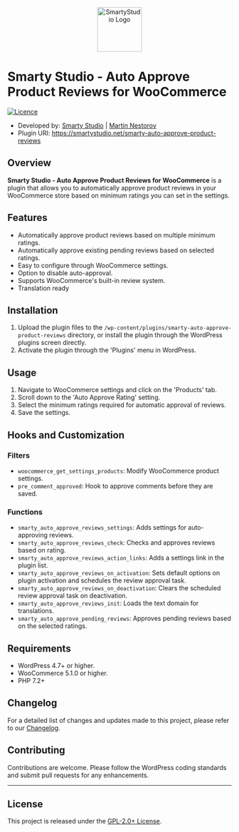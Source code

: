 <p align="center"><a href="https://smartystudio.net" target="_blank"><img src="https://smartystudio.net/wp-content/uploads/2023/06/smarty-green-logo-small.png" width="100" alt="SmartyStudio Logo"></a></p>

# Smarty Studio - Auto Approve Product Reviews for WooCommerce

[![Licence](https://img.shields.io/badge/LICENSE-GPL2.0+-blue)](./LICENSE)

- Developed by: [Smarty Studio](https://smartystudio.net) | [Martin Nestorov](https://github.com/mnestorov)
- Plugin URI: https://smartystudio.net/smarty-auto-approve-product-reviews

## Overview

**Smarty Studio - Auto Approve Product Reviews for WooCommerce** is a plugin that allows you to automatically approve product reviews in your WooCommerce store based on minimum ratings you can set in the settings.

## Features

- Automatically approve product reviews based on multiple minimum ratings.
- Automatically approve existing pending reviews based on selected ratings.
- Easy to configure through WooCommerce settings.
- Option to disable auto-approval.
- Supports WooCommerce's built-in review system.
- Translation ready

## Installation

1. Upload the plugin files to the `/wp-content/plugins/smarty-auto-approve-product-reviews` directory, or install the plugin through the WordPress plugins screen directly.
2. Activate the plugin through the 'Plugins' menu in WordPress.

## Usage

1. Navigate to WooCommerce settings and click on the 'Products' tab.
2. Scroll down to the 'Auto Approve Rating' setting.
3. Select the minimum ratings required for automatic approval of reviews.
4. Save the settings.

## Hooks and Customization

### Filters

- `woocommerce_get_settings_products`: Modify WooCommerce product settings.
- `pre_comment_approved`: Hook to approve comments before they are saved.

### Functions

- `smarty_auto_approve_reviews_settings`: Adds settings for auto-approving reviews.
- `smarty_auto_approve_reviews_check`: Checks and approves reviews based on rating.
- `smarty_auto_approve_reviews_action_links`: Adds a settings link in the plugin list.
- `smarty_auto_approve_reviews_on_activation`: Sets default options on plugin activation and schedules the review approval task.
- `smarty_auto_approve_reviews_on_deactivation`: Clears the scheduled review approval task on deactivation.
- `smarty_auto_approve_reviews_init`: Loads the text domain for translations.
- `smarty_auto_approve_pending_reviews`: Approves pending reviews based on the selected ratings.

## Requirements

- WordPress 4.7+ or higher.
- WooCommerce 5.1.0 or higher.
- PHP 7.2+

## Changelog

For a detailed list of changes and updates made to this project, please refer to our [Changelog](./CHANGELOG.md).

## Contributing

Contributions are welcome. Please follow the WordPress coding standards and submit pull requests for any enhancements.

---

## License

This project is released under the [GPL-2.0+ License](http://www.gnu.org/licenses/gpl-2.0.txt).